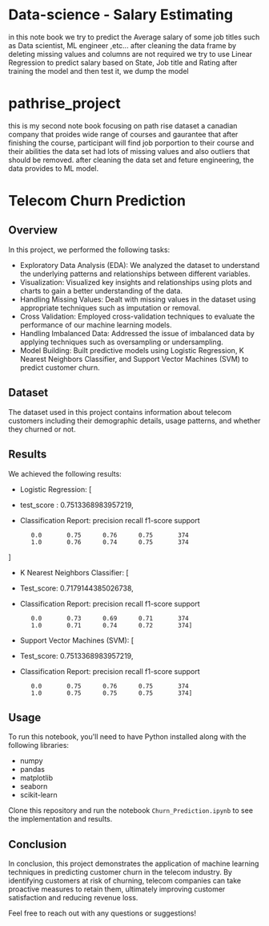# Data-science - Salary Estimating
in this note book we try to predict the Average salary of some job titles such as Data scientist, ML engineer ,etc... 
after cleaning the data frame by deleting missing values and columns are not required we try to use Linear Regression to predict salary based on State, Job title and Rating
after training the model and then test it, we dump the model 
# pathrise_project
this is my second note book focusing on path rise dataset a canadian company that proides wide range of courses and gaurantee that after finishing the course, participant will find job porportion to their course and their abilities
the data set had lots of missing values and also outliers that should be removed.
after cleaning the data set and feture engineering, the data provides to ML model.

# Telecom Churn Prediction
## Overview

In this project, we performed the following tasks:

- Exploratory Data Analysis (EDA): We analyzed the dataset to understand the underlying patterns and relationships between different variables.
- Visualization: Visualized key insights and relationships using plots and charts to gain a better understanding of the data.
- Handling Missing Values: Dealt with missing values in the dataset using appropriate techniques such as imputation or removal.
- Cross Validation: Employed cross-validation techniques to evaluate the performance of our machine learning models.
- Handling Imbalanced Data: Addressed the issue of imbalanced data by applying techniques such as oversampling or undersampling.
- Model Building: Built predictive models using Logistic Regression, K Nearest Neighbors Classifier, and Support Vector Machines (SVM) to predict customer churn.

## Dataset

The dataset used in this project contains information about telecom customers including their demographic details, usage patterns, and whether they churned or not.

## Results

We achieved the following results:

- Logistic Regression: [
- test_score : 0.7513368983957219,
- Classification Report:
              precision    recall  f1-score   support

         0.0       0.75      0.76      0.75       374
         1.0       0.76      0.74      0.75       374
]
- K Nearest Neighbors Classifier: [
- Test_score: 0.7179144385026738,
- Classification Report:
              precision    recall  f1-score   support

         0.0       0.73      0.69      0.71       374
         1.0       0.71      0.74      0.72       374]
- Support Vector Machines (SVM): [
- Test_score: 0.7513368983957219,
- Classification Report:
              precision    recall  f1-score   support

         0.0       0.75      0.76      0.75       374
         1.0       0.75      0.75      0.75       374]

## Usage

To run this notebook, you'll need to have Python installed along with the following libraries:
- numpy
- pandas
- matplotlib
- seaborn
- scikit-learn

Clone this repository and run the notebook `Churn_Prediction.ipynb` to see the implementation and results.

## Conclusion

In conclusion, this project demonstrates the application of machine learning techniques in predicting customer churn in the telecom industry. By identifying customers at risk of churning, telecom companies can take proactive measures to retain them, ultimately improving customer satisfaction and reducing revenue loss.

Feel free to reach out with any questions or suggestions!
